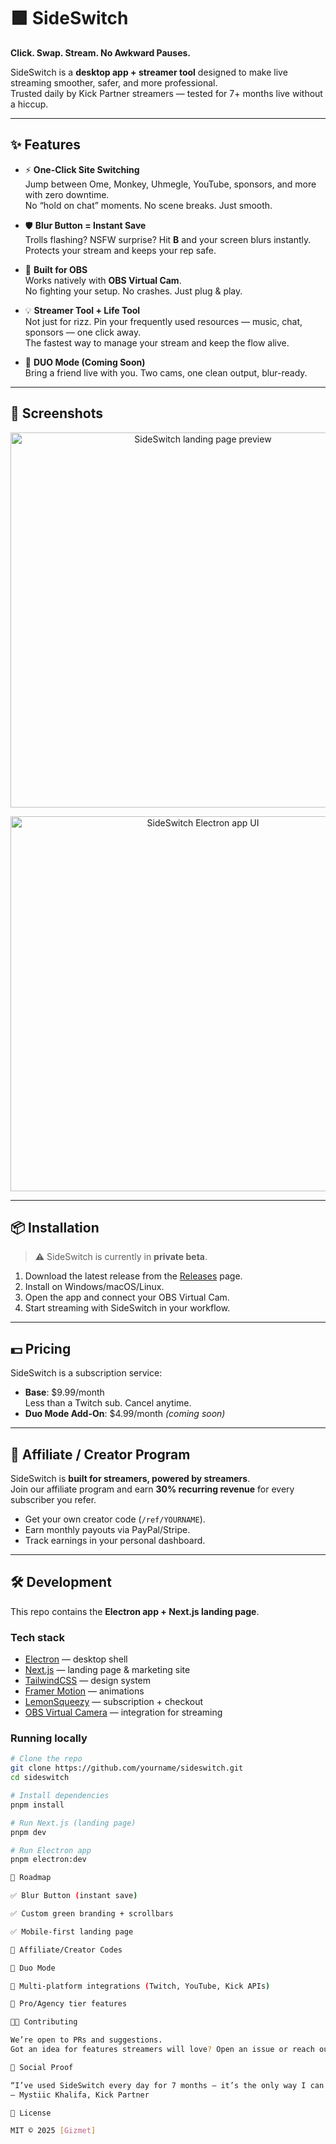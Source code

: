 # 🟩 SideSwitch

**Click. Swap. Stream. No Awkward Pauses.**

SideSwitch is a **desktop app + streamer tool** designed to make live streaming smoother, safer, and more professional.  
Trusted daily by Kick Partner streamers — tested for 7+ months live without a hiccup.  

---

## ✨ Features

- ⚡ **One-Click Site Switching**  
  Jump between Ome, Monkey, Uhmegle, YouTube, sponsors, and more with zero downtime.  
  No “hold on chat” moments. No scene breaks. Just smooth.  

- 🛡️ **Blur Button = Instant Save**  
  Trolls flashing? NSFW surprise? Hit **B** and your screen blurs instantly.  
  Protects your stream and keeps your rep safe.  

- 🎥 **Built for OBS**  
  Works natively with **OBS Virtual Cam**.  
  No fighting your setup. No crashes. Just plug & play.  

- 💡 **Streamer Tool + Life Tool**  
  Not just for rizz. Pin your frequently used resources — music, chat, sponsors — one click away.  
  The fastest way to manage your stream and keep the flow alive.  

- 👯 **DUO Mode (Coming Soon)**  
  Bring a friend live with you. Two cams, one clean output, blur-ready.  

---

## 📸 Screenshots

<p align="center">
  <img src="docs/screenshot1.png" width="600" alt="SideSwitch landing page preview">
</p>

<p align="center">
  <img src="docs/screenshot2.png" width="600" alt="SideSwitch Electron app UI">
</p>

---

## 📦 Installation

> ⚠️ SideSwitch is currently in **private beta**.  

1. Download the latest release from the [Releases](https://github.com/yourname/sideswitch/releases) page.  
2. Install on Windows/macOS/Linux.  
3. Open the app and connect your OBS Virtual Cam.  
4. Start streaming with SideSwitch in your workflow.  

---

## 💵 Pricing

SideSwitch is a subscription service:  

- **Base**: $9.99/month  
  Less than a Twitch sub. Cancel anytime.  
- **Duo Mode Add-On**: $4.99/month *(coming soon)*  

---

## 🤝 Affiliate / Creator Program

SideSwitch is **built for streamers, powered by streamers**.  
Join our affiliate program and earn **30% recurring revenue** for every subscriber you refer.  

- Get your own creator code (`/ref/YOURNAME`).  
- Earn monthly payouts via PayPal/Stripe.  
- Track earnings in your personal dashboard.  

---

## 🛠 Development

This repo contains the **Electron app + Next.js landing page**.  

### Tech stack
- [Electron](https://www.electronjs.org/) — desktop shell
- [Next.js](https://nextjs.org/) — landing page & marketing site
- [TailwindCSS](https://tailwindcss.com/) — design system
- [Framer Motion](https://www.framer.com/motion/) — animations
- [LemonSqueezy](https://lemonsqueezy.com/) — subscription + checkout
- [OBS Virtual Camera](https://obsproject.com/) — integration for streaming

### Running locally
```bash
# Clone the repo
git clone https://github.com/yourname/sideswitch.git
cd sideswitch

# Install dependencies
pnpm install

# Run Next.js (landing page)
pnpm dev

# Run Electron app
pnpm electron:dev

🧭 Roadmap

✅ Blur Button (instant save)

✅ Custom green branding + scrollbars

✅ Mobile-first landing page

🚧 Affiliate/Creator Codes

🚧 Duo Mode

🚧 Multi-platform integrations (Twitch, YouTube, Kick APIs)

🚧 Pro/Agency tier features

🧑‍💻 Contributing

We’re open to PRs and suggestions.
Got an idea for features streamers will love? Open an issue or reach out.

📣 Social Proof

“I’ve used SideSwitch every day for 7 months — it’s the only way I can swap sites and keep trolls from killing my stream.”
— Mystiic Khalifa, Kick Partner

📜 License

MIT © 2025 [Gizmet]
